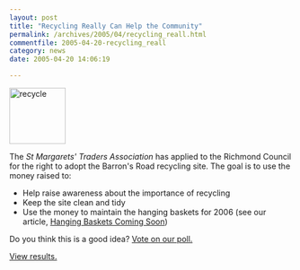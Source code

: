 ```yaml
---
layout: post
title: "Recycling Really Can Help the Community"
permalink: /archives/2005/04/recycling_reall.html
commentfile: 2005-04-20-recycling_reall
category: news
date: 2005-04-20 14:06:19

---
```


<img alt="recycle" src="/assets/images/2005/recycle-thumb.gif" width="100" height="100" class="right" />

The *St Margarets' Traders Association* has applied to the Richmond Council for the right to adopt the Barron's Road recycling site. The goal is to use the money raised to:

-   Help raise awareness about the importance of recycling
-   Keep the site clean and tidy
-   Use the money to maintain the hanging baskets for 2006 (see our article, [Hanging Baskets Coming Soon](https://stmargarets.london/archives/2005/04/hanging_baskets.html))

Do you think this is a good idea? [Vote on our poll.](https://stmargarets.london/cgi-bin/poll.cgi?pollname=recycle)

[View results.](https://stmargarets.london/cgi-bin/poll.cgi?pollname=recycle&amp;action=results)
